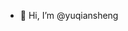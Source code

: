 - 👋 Hi, I’m @yuqiansheng


<!---
yuqiansheng/yuqiansheng is a ✨ special ✨ repository because its `README.md` (this file) appears on your GitHub profile.
You can click the Preview link to take a look at your changes.
--->
